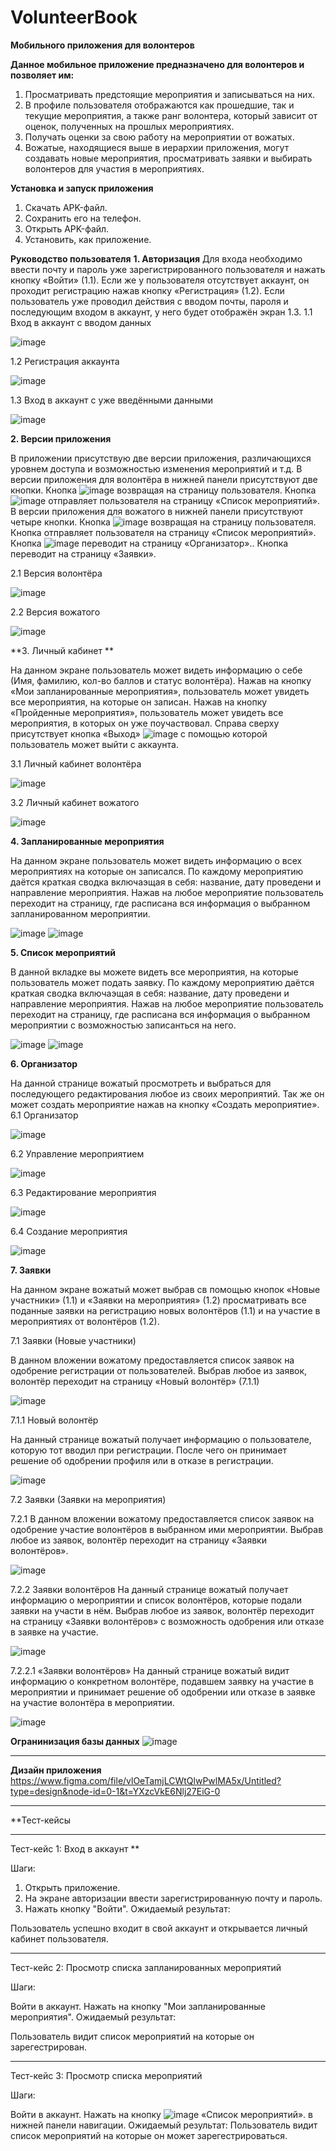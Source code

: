 # VolunteerBook

**Мобильного приложения для волонтеров**

**Данное мобильное приложение предназначено для волонтеров и позволяет им:**
1.	Просматривать предстоящие мероприятия и записываться на них.
2.	В профиле пользователя отображаются как прошедшие, так и текущие мероприятия, а также ранг волонтера, который зависит от оценок, полученных на прошлых мероприятиях.
3.	Получать оценки за свою работу на мероприятии от вожатых.
4.	Вожатые, находящиеся выше в иерархии приложения, могут создавать новые мероприятия, просматривать заявки и выбирать волонтеров для участия в мероприятиях.


**Установка и запуск приложения**
1.	Скачать APK-файл. 
2.	Сохранить его на телефон. 
3.	Открыть APK-файл. 
4.	Установить, как приложение.



**Руководство пользователя**
**1. Авторизация**
Для входа необходимо ввести почту и пароль уже зарегистрированного пользователя и нажать кнопку «Войти» (1.1). Если же у пользователя отсутствует аккаунт, он проходит регистрацию нажав кнопку «Регистрация» (1.2). Если пользователь уже проводил действия с вводом почты, пароля и последующим входом в аккаунт, у него будет отображён экран 1.3.
1.1 Вход в аккаунт с вводом данных
   
 ![image](https://github.com/EngiFire/VolunteerBook/assets/107999830/304ddedc-2128-4fec-843f-6c1df24f4d54)


1.2 Регистрация аккаунта

 ![image](https://github.com/EngiFire/VolunteerBook/assets/107999830/baabf571-e09e-4e40-bcd5-1b3ae581757a)


1.3 Вход в аккаунт с уже введёнными данными

![image](https://github.com/EngiFire/VolunteerBook/assets/107999830/fbcd5acb-f1f7-4a6e-bd91-940a4f0c4064)



**2. Версии приложения**

В приложении присутствую две версии приложения, различающихся уровнем доступа и возможностью изменения мероприятий и т.д.
В версии приложения для волонтёра в нижней панели присутствуют две кнопки. Кнопка ![image](https://github.com/EngiFire/VolunteerBook/assets/107999830/352b110d-c078-4aef-8549-f3aba619f7b7) возвращая на страницу пользователя. Кнопка ![image](https://github.com/EngiFire/VolunteerBook/assets/107999830/d40718a3-26bf-4047-b571-a74247af3f64)
отправляет пользователя на страницу «Список мероприятий».
В версии приложения для вожатого в нижней панели присутствуют четыре кнопки. Кнопка ![image](https://github.com/EngiFire/VolunteerBook/assets/107999830/01b6d30a-f89e-4672-93e7-cbdbefd08f02)
возвращая на страницу пользователя. Кнопка   отправляет пользователя на страницу «Список мероприятий». Кнопка ![image](https://github.com/EngiFire/VolunteerBook/assets/107999830/7210739b-35ba-4908-a391-34166b2e811b)  переводит на страницу «Организатор».. Кнопка   переводит на страницу «Заявки».


2.1 Версия волонтёра

![image](https://github.com/EngiFire/VolunteerBook/assets/107999830/80ddc0c2-f34d-4c8c-8a9c-c5749fa920e2)


2.2 Версия вожатого

![image](https://github.com/EngiFire/VolunteerBook/assets/107999830/a806733e-14be-4711-82b8-6f9166906aba)


**3. Личный кабинет **

На данном экране пользователь может видеть информацию о себе (Имя, фамилию, кол-во баллов и статус волонтёра). Нажав на кнопку «Мои запланированные мероприятия», пользователь может увидеть все мероприятия, на которые он записан. Нажав на кнопку «Пройденные мероприятия», пользователь может увидеть все мероприятия, в которых он уже поучаствовал. Справа сверху присутствует кнопка «Выход» ![image](https://github.com/EngiFire/VolunteerBook/assets/107999830/87fe05cb-8007-4e41-b602-3adf2206a98b) с помощью которой пользователь может выйти с аккаунта.

3.1 Личный кабинет волонтёра

![image](https://github.com/EngiFire/VolunteerBook/assets/107999830/3d813b0e-1d12-45d7-af0f-45057e170ad2)


3.2 Личный кабинет вожатого

![image](https://github.com/EngiFire/VolunteerBook/assets/107999830/d9f0c4f9-0c34-4b2d-8029-93f7bc7dd03b)




**4. Запланированные мероприятия**

На данном экране пользователь может видеть информацию о всех мероприятиях на которые он записался. По каждому мероприятию даётся краткая сводка включаэщая в себя: название, дату проведени и направление мероприятия. Нажав на любое мероприятие пользователь переходит на страницу, где расписана вся информация о выбранном запланированном мероприятии.

![image](https://github.com/EngiFire/VolunteerBook/assets/107999830/87b8e27a-399d-4dda-bf6b-bbff73f4e2a4)
![image](https://github.com/EngiFire/VolunteerBook/assets/107999830/71cc58b0-1ebb-4180-8eab-a42a7299e918)


**5.	Список мероприятий**

В данной вкладке вы можете видеть все мероприятия, на которые пользователь может подать заявку. По каждому мероприятию даётся краткая сводка включаэщая в себя: название, дату проведени и направление мероприятия. Нажав на любое мероприятие пользователь переходит на страницу, где расписана вся информация о выбранном мероприятии с возможностью записанться на него.

![image](https://github.com/EngiFire/VolunteerBook/assets/107999830/07e7878d-baa0-4d4a-a543-38bdf557d1de)
![image](https://github.com/EngiFire/VolunteerBook/assets/107999830/d1c4b57f-ed50-4980-a36d-618590992fd0)




**6.	Организатор**

На данной странице вожатый просмотреть и выбраться для последующего редактирования любое из своих мероприятий. Так же он может создать мероприятие нажав на кнопку «Создать мероприятие».
6.1	Организатор
  	
![image](https://github.com/EngiFire/VolunteerBook/assets/107999830/7f0f4679-46cf-439c-9536-7172b461bebe)



6.2	Управление мероприятием

![image](https://github.com/EngiFire/VolunteerBook/assets/107999830/ac39fbdc-ceb9-4208-aa7d-5ef8fe06dad4)





6.3	Редактирование мероприятия

![image](https://github.com/EngiFire/VolunteerBook/assets/107999830/8edf7b8e-20e8-42f0-9e38-b621535fa8c5)




6.4	Создание мероприятия

![image](https://github.com/EngiFire/VolunteerBook/assets/107999830/e1ff8646-7dcc-4014-83f7-4ddf08c68d51)




**7.	Заявки**

На данном экране вожатый может выбрав св помощью кнопок «Новые
участники» (1.1) и «Заявки на мероприятия» (1.2) просматривать все поданные заявки на регистрацию новых волонтёров (1.1)  и на участие в мероприятиях от волонтёров (1.2).


7.1	Заявки (Новые участники)

В данном вложении вожатому предоставляется список заявок на одобрение регистрации от пользователей. Выбрав любое из заявок, волонтёр переходит на страницу «Новый волонтёр» (7.1.1)

![image](https://github.com/EngiFire/VolunteerBook/assets/107999830/ad49e167-ceb7-403a-a7eb-f99e742c8d1d)



7.1.1	Новый волонтёр

На данный странице вожатый получает информацию о пользователе, которую тот вводил при регистрации. После чего он принимает решение об одобрении профиля или в отказе в регистрации.

![image](https://github.com/EngiFire/VolunteerBook/assets/107999830/0fa4ca76-7b8b-4e26-8608-3b753ebc60b1)





7.2	Заявки (Заявки на мероприятия)


7.2.1	В данном вложении вожатому предоставляется список заявок на одобрение участие волонтёров в выбранном ими мероприятии. Выбрав любое из заявок, волонтёр переходит на страницу «Заявки волонтёров».

![image](https://github.com/EngiFire/VolunteerBook/assets/107999830/6934fe59-0e8a-4da5-aeac-ae62fde33929)





7.2.2	Заявки волонтёров
На данный странице вожатый получает информацию о мероприятии и список волонтёров, которые подали заявки на участи в нём. Выбрав любое из заявок, волонтёр переходит на страницу «Заявки волонтёров» с возможность одобрения или отказе в заявке на участие.

![image](https://github.com/EngiFire/VolunteerBook/assets/107999830/e009c4d4-3023-4daf-8313-54d20dd4e56b)




7.2.2.1	«Заявки волонтёров»
На данный странице вожатый видит информацию о конкретном волонтёре, подавшем заявку на участие в мероприятии и принимает решение об одобрении или отказе в заявке на участие волонтёра в мероприятии.

![image](https://github.com/EngiFire/VolunteerBook/assets/107999830/1040c378-9abc-46e5-a829-0b4ea5b455fb)




**Огранинизация базы данных**
![image](https://github.com/EngiFire/VolunteerBook/assets/107999830/6641b82e-9709-482b-baf1-e0784dd5fa4e)

________________________________________________________________________________________________________________________

**Дизайн приложения**
https://www.figma.com/file/vlOeTamjLCWtQlwPwlMA5x/Untitled?type=design&node-id=0-1&t=YXzcVkE6Nlj27EiG-0

________________________________________________________________________________________________________________________

**Тест-кейсы
_________________________________________________________

Тест-кейс 1: Вход в аккаунт
**

Шаги:
   1. Открыть приложение.
   2. На экране авторизации ввести зарегистрированную почту и пароль.
   3. Нажать кнопку "Войти".
Ожидаемый результат:

Пользователь успешно входит в свой аккаунт и открывается личный кабинет пользователя.

_________________________________________________________

Тест-кейс 2: Просмотр списка запланированных мероприятий

Шаги:

Войти в аккаунт.
Нажать на кнопку "Мои запланированные мероприятия".
Ожидаемый результат:

Пользователь видит список мероприятий на которые он зарегестрирован.

_________________________________________________________

Тест-кейс 3: Просмотр списка мероприятий

Шаги:

Войти в аккаунт.
Нажать на кнопку ![image](https://github.com/EngiFire/VolunteerBook/assets/107999830/44c9d593-5cb6-46f5-9ecd-4e866ffdd482) «Список мероприятий». в нижней панели навигации.
Ожидаемый результат:
Пользователь видит  список мероприятий на которые он может зарегестрироваться.
